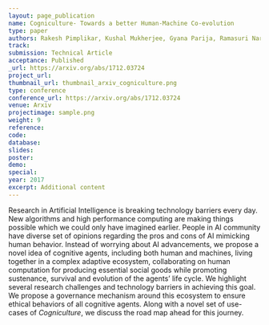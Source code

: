 ```yaml
---
layout: page_publication
name: Cogniculture- Towards a better Human-Machine Co-evolution
type: paper
authors: Rakesh Pimplikar, Kushal Mukherjee, Gyana Parija, Ramasuri Naraynam, Rohith Vallam, Harith Vishvakarma, Sarthak Ahuja, Ritwik Chaudhuri, Joydeep Mondal, Manish Kataria
track:
submission: Technical Article
acceptance: Published
_url: https://arxiv.org/abs/1712.03724
project_url:
thumbnail_url: thumbnail_arxiv_cogniculture.png
type: conference
conference_url: https://arxiv.org/abs/1712.03724
venue: Arxiv
projectimage: sample.png
weight: 9
reference: 
code:
database: 
slides: 
poster: 
demo: 
special: 
year: 2017
excerpt: Additional content
---
```

Research in Artificial Intelligence is breaking technology barriers
every day. New algorithms and high performance computing
are making things possible which we could only have
imagined earlier. People in AI community have diverse set of opinions regarding the
pros and cons of AI mimicking human behavior. Instead of
worrying about AI advancements, we propose a novel idea
of cognitive agents, including both human and machines, living
together in a complex adaptive ecosystem, collaborating
on human computation for producing essential social goods
while promoting sustenance, survival and evolution of the
agents’ life cycle. We highlight several research challenges
and technology barriers in achieving this goal. We propose a
governance mechanism around this ecosystem to ensure ethical
behaviors of all cognitive agents. Along with a novel set
of use-cases of <i>Cogniculture</i>, we discuss the road map ahead
for this journey.
